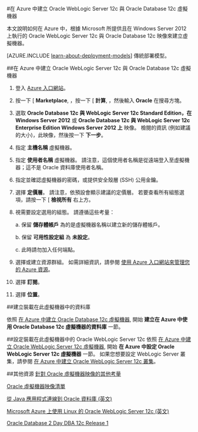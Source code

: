 <properties
    pageTitle="Oracle WebLogic Server 和 Database VM |Microsoft Azure"
    description="使用資源管理員部署模型，建立在 Windows Server 2012 上執行的 Oracle WebLogic Server 12c 和 Oracle Database 12c Azure 映像。"
    services="virtual-machines"
    authors="bbenz"
    documentationCenter=""
    tags="azure-resource-manager"/>

<tags
    ms.service="virtual-machines"
    ms.devlang="na"
    ms.topic="article"
    ms.tgt_pltfrm="vm-windows"
    ms.workload="infrastructure-services"
    ms.date="06/22/2015"
    ms.author="bbenz" />

#在 Azure 中建立 Oracle WebLogic Server 12c 與 Oracle Database 12c 虛擬機器

本文說明如何在 Azure 中，根據 Microsoft 所提供且在 Windows Server 2012 上執行的 Oracle WebLogic Server 12c 與 Oracle Database 12c 映像來建立虛擬機器。

[AZURE.INCLUDE [learn-about-deployment-models](../../includes/learn-about-deployment-models-rm-include.md)] 傳統部署模型。


##在 Azure 中建立 Oracle WebLogic Server 12c 與 Oracle Database 12c 虛擬機器

1. 登入 [Azure 入口網站](https://ms.portal.azure.com/)。

2.  按一下 [ **Marketplace**, ，按一下 [ **計算**, ，然後輸入 **Oracle** 在搜尋方塊。

3.  選取 **Oracle Database 12c 與 WebLogic Server 12c Standard Edition，在 Windows Server 2012** 或 **Oracle Database 12c 與 WebLogic Server 12c Enterprise Edition Windows Server 2012 上** 映像。 檢閱的資訊 (例如建議的大小)，此映像，然後按一下 **下一步**。

4.  指定 **主機名稱** 虛擬機器。

5.  指定 **使用者名稱** 虛擬機器。 請注意，這個使用者名稱是從遠端登入至虛擬機器；這不是 Oracle 資料庫使用者名稱。

6.  指定並確認虛擬機器的密碼，或提供安全殼層 (SSH) 公用金鑰。

7.  選擇 **定價層**。  請注意，依預設會顯示建議的定價層。 若要查看所有組態選項，請按一下 [ **檢視所有** 右上方。

8. 視需要設定選用的組態。 請遵循這些考量：

    a. 保留 **儲存體帳戶** 為的是虛擬機器名稱以建立新的儲存體帳戶。

    b. 保留 **可用性設定組** 為 **未設定**。

    c. 此時請勿加入任何端點。

9.  選擇或建立資源群組。 如需詳細資訊，請參閱 [使用 Azure 入口網站來管理您的 Azure 資源](resource-group-portal.md)。

10. 選擇 **訂閱**。

11. 選擇 **位置**。


##建立裝載在此虛擬機器中的資料庫

依照 [在 Azure 中建立 Oracle Database 12c 虛擬機器](virtual-machines-creating-oracle-database-virtual-machine.md), 開始 **建立在 Azure 中使用 Oracle Database 12c 虛擬機器的資料庫** 一節。

##設定裝載在此虛擬機器中的 Oracle WebLogic Server 12c
依照 [在 Azure 中建立 Oracle WebLogic Server 12c 虛擬機器](virtual-machines-creating-oracle-webLogic-server-12c-virtual-machine.md), 開始 **在 Azure 中設定 Oracle WebLogic Server 12c 虛擬機器** 一節。 如果您想要設定 WebLogic Server 叢集，請參閱 [在 Azure 中建立 Oracle WebLogic Server 12c 叢集](virtual-machines-creating-oracle-webLogic-server-12c-cluster.md)。

##其他資源
[針對 Oracle 虛擬機器映像的其他考量](miscellaneous-considerations-for-oracle-virtual-machine-images-new-article.md)

[Oracle 虛擬機器映像清單](virtual-machines-oracle-list-oracle-virtual-machine-images.md)

[從 Java 應用程式連線到 Oracle 資料庫 (英文)](http://docs.oracle.com/cd/E11882_01/appdev.112/e12137/getconn.htm#TDPJD136)

[Microsoft Azure 上使用 Linux 的 Oracle WebLogic Server 12c (英文)](http://www.oracle.com/technetwork/middleware/weblogic/learnmore/oracle-weblogic-on-azure-wp-2020930.pdf)

[Oracle Database 2 Day DBA 12c Release 1](http://docs.oracle.com/cd/E16655_01/server.121/e17643/toc.htm)

